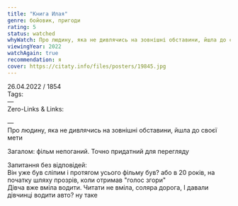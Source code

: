 ```yaml
---
title: "Книга Илая"
genre: бойовик, пригоди
rating: 5
status: watched
whyWatch: Про людину, яка не дивлячись на зовнішні обставини, йшла до своєї мети
viewingYear: 2022
watchAgain: true
recommendation: я
cover: https://citaty.info/files/posters/19845.jpg
---
```

26.04.2022 / 1854  
Tags:  
—  
Zero-Links & Links:

—  
Про людину, яка не дивлячись на зовнішні обставини, йшла до своєї мети

Загалом: фільм непоганий. Точно придатний для перегляду

Запитання без відповідей:  
Він уже був сліпим і протягом усього фільму був? або в 20 років, на початку шляху прозрів, коли отримав "голос згори"  
Дівча вже вміла водити. Читати не вміла, соляра дорога, І давали дівчинці водити авто? ну таке

